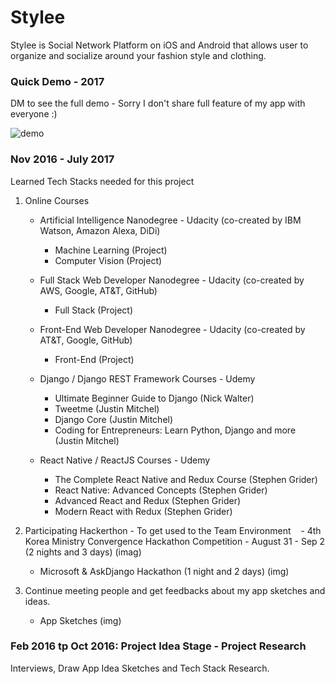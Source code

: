 # Stylee
Stylee is Social Network Platform on iOS and Android that allows user to organize and socialize around your fashion style and clothing.

### Quick Demo - 2017 

DM to see the full demo - Sorry I don't share full feature of my app with everyone :)

![demo](Stylee_ogv.gif)

### Nov 2016 - July 2017
Learned Tech Stacks needed for this project

1. Online Courses
    - Artificial Intelligence Nanodegree - Udacity (co-created by IBM Watson, Amazon Alexa, DiDi)
        - Machine Learning (Project)
        - Computer Vision (Project)
    - Full Stack Web Developer Nanodegree - Udacity (co-created by AWS, Google, AT&T, GitHub)
        - Full Stack (Project)
    - Front-End Web Developer Nanodegree - Udacity (co-created by AT&T, Google, GitHub)
        - Front-End (Project) 

    - Django / Django REST Framework Courses - Udemy 
        - Ultimate Beginner Guide to Django (Nick Walter)
        - Tweetme (Justin Mitchel)
        - Django Core (Justin Mitchel)
        - Coding for Entrepreneurs: Learn Python, Django and more (Justin Mitchel)
    - React Native / ReactJS Courses - Udemy 
        - The Complete React Native and Redux Course (Stephen Grider)
        - React Native: Advanced Concepts (Stephen Grider)
        - Advanced React and Redux (Stephen Grider)
        - Modern React with Redux (Stephen Grider)


3. Participating Hackerthon - To get used to the Team Environment
    - 4th Korea Ministry Convergence Hackathon Competition - August 31 - Sep 2 (2 nights and 3 days)
        (imag)
    
    - Microsoft & AskDjango Hackathon (1 night and 2 days)
        (img)
   
4. Continue meeting people and get feedbacks about my app sketches and ideas.
    - App Sketches
        (img)
        
### Feb 2016 tp Oct 2016: Project Idea Stage - Project Research
Interviews, Draw App Idea Sketches and Tech Stack Research.
